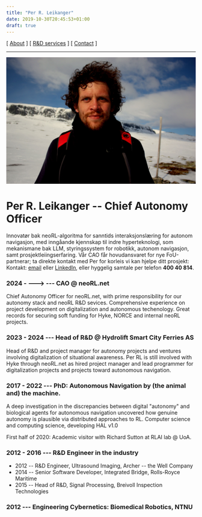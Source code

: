 ```yaml
---
title: "Per R. Leikanger"
date: 2019-10-30T20:45:53+01:00
draft: true
---
```


[ [About](index.md) ]     [ [R&D services](RnD_services.md) ]     [ [Contact](./RnD_manager.md) ]

-------------------------------------------------------------------
 
![Per R. L.](/img/meg.jpeg)

# Per R. Leikanger -- Chief Autonomy Officer 
Innovatør bak neoRL-algoritma for sanntids interaksjonslæring for autonom navigasjon, med inngåande kjennskap til
indre hyperteknologi, som mekanismane bak LLM, styringssystem for robotikk, autonom navigasjon, samt prosjektleiingserfaring.
Vår CAO får hovudansvaret for nye FoU-partnerar; ta direkte kontakt med Per for korleis vi kan hjelpe ditt prosjekt:
Kontakt: [email](mailto:leikange@gmail.com) eller [LinkedIn](https://www.linkedin.com/in/per-leikanger), eller hyggelig samtale per telefon **400 40 814**.

### 2024 - --->  --- CAO @ neoRL.net
  Chief Autonomy Officer for neoRL.net, with prime responsibility for our autonomy stack and neoRL R&D sevices. 
  Comprehensive experience on project development on digitalization and autonomous techenology. 
  Great records for securing soft funding for Hyke, NORCE and internal neoRL projects.

### 2023 - 2024  --- Head of R&D @ Hydrolift Smart City Ferries AS
  Head of R&D and project manager for autonomy projects and ventures involving digitalization of situational awareness. 
  Per RL is still involved with Hyke through neoRL.net as hired project manager and lead
  programmer for digitalization projects and projects toward autonomous navigation.

### 2017 - 2022  --- PhD: __Autonomous Navigation by (the animal and) the machine.__
  A deep investigation in the discrepancies between digital "autonomy" and biological agents for autonomous navigation
  uncovered how genuine autonomy is plausible via distributed approaches to RL. 
  Computer science and computing science, developing HAL v1.0
  
  First half of 2020: Academic visitor with Richard Sutton at RLAI lab @ UoA.
  
### 2012 - 2016  --- R&D Engineer in the industry
  - 2012 -- R&D Engineer, Ultrasound Imaging, Archer -- the Well Company
  - 2014 -- Senior Software Developer, Integrated Bridge, Rolls-Royce Maritime  
  - 2015 -- Head of R&D, Signal Processing, Breivoll Inspection Technologies
  
### 2012 --- Engineering Cybernetics: Biomedical Robotics, NTNU 
    
